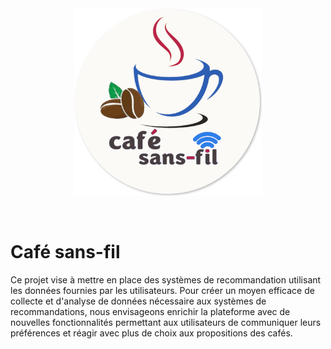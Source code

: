 <br/>
<br/>
<p align="center">
  <a href="https://cafesansfil.onrender.com/">
    <img src="front/public/logo.png" width="300">
  </a>
</p>
<br/>

# Café sans-fil

Ce projet vise à mettre en place des systèmes de recommandation utilisant les données fournies par les utilisateurs. Pour créer un moyen efficace de collecte et d'analyse de données nécessaire aux systèmes de recommandations, nous envisageons enrichir la plateforme avec de nouvelles fonctionnalités permettant aux utilisateurs de communiquer leurs préférences et réagir avec plus de choix aux propositions des cafés.


<!-- Café sans-fil est un projet pilote visant à améliorer le service des cafés étudiants de l'UdeM.  
Les cafés étudiants donnent accès à un espace de socialisation et de la nourriture à prix abordable, enrichissant la vie de campus des étudiants. Toutefois, l'infrastructure actuelle ne facilite pas l'accès à l'information et alourdit la gestion des cafés.  
Nous proposons une plateforme commune facilitant la gestion des cafés, leur découverte, la communication de leurs produits et la prise de commande. 

## 📋 Fonctionnalités

### Pour les membres

- [ ] **Recommandations basé sur les spécifications alimentaires**
- [ ] **Recommandations basé sur les habitudes de consommation**

### Pour le gérant

- [ ] **Recommandations par rapport aux repas à ajouter dans le menu basé sur les spécifications**

-->

<!--
## 🌐 Infrastructure

 L'infrastructure de l'application est basée sur le **FARM stack**, comprenant FastAPI, React et MongoDB.  
Elle utilise MongoDB pour une gestion efficace des données, FastAPI pour traiter les requêtes et React pour offrir une interface utilisateur pour visualiser et interagir avec les données.

### 🗄️ Base de données

- [**MongoDB**](https://www.mongodb.com/): Base de données NoSQL orientée document.

### 🔗 API

- [**FastAPI**](https://fastapi.tiangolo.com/): Framework Python facilitant le développement d'API de style REST.

### 💻 Application web

- [**React**](https://react.dev/): Librairie JavaScript facilitant le développement d'application web en mode single-page application (SPA).
- [**Tailwind CSS**](https://tailwindcss.com/): Framework CSS open-source. 

# 📘 Documentation

La documentation officielle du projet se trouve dans le [wiki](https://github.com/ceduni/cafe-sans-fil/wiki).  
Pour faciliter la recherche, voilà quelques **liens rapides**:  
🔗 [Spécifications du projet](https://github.com/ceduni/cafe-sans-fil/wiki/Exigences)  
🔗 [Documentation de l'API](https://cafesansfil-api.onrender.com/redoc)  
🔗 [Documentation de la BD](https://github.com/ceduni/cafe-sans-fil/wiki/API-et-Base-de-donn%C3%A9es) -->

<!-- 🔗 [Guide d'utilisation](https://github.com/ceduni/cafe-sans-fil/wiki/Base-de-donn%C3%A9es-(BD))  -->

<!-- # 🗂️ Organisation

Les dossiers du répertoire sont organisés comme suit:

- `\back`: contient le code source du backend composé de l'API et de la base de données
- `\front`: contient le code source de l'application web
- `\docs`: contient le site web du projet 

# 🌟 Contribution

Si vous êtes intéressé à participer au projet, veuillez prendre contact avec [Louis-Edouard LAFONTANT](mailto:louis.edouard.lafontant@umontreal.ca).

## Contributeurs

- Louis-Edouard LAFONTANT [@lelafontant](https://github.com/lelafontant)
- Axel ZAREB [@axeelz](https://github.com/axeelz)
- Southidej OUDANONH [@GokaGokai](https://github.com/GokaGokai)
- Flory JEAN-BAPTISTE [@FloryJB](https://github.com/FloryJB)
-->